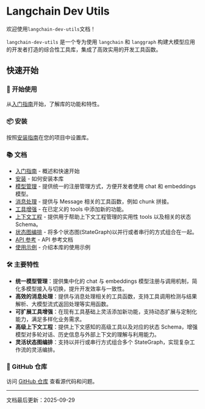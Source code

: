 # Langchain Dev Utils

欢迎使用`langchain-dev-utils`文档！

`langchain-dev-utils` 是一个专为使用 `langchain` 和 `langgraph` 构建大模型应用的开发者打造的综合性工具库，集成了高效实用的开发工具函数。

## 快速开始

### 🚀 开始使用

从[入门指南](./getting-started.md)开始，了解库的功能和特性。

### 📦 安装

按照[安装指南](./installation.md)在您的项目中设置库。

### 📚 文档

- [入门指南](./getting-started.md) - 概述和快速开始
- [安装](./installation.md) - 如何安装本库
- [模型管理](./model-management.md) - 提供统一的注册管理方式，方便开发者使用 chat 和 embeddings 模型。
- [消息处理](./message-processing.md) - 提供与 Message 相关的工具函数，例如 chunk 拼接。
- [工具增强](./tool-enhancement.md) - 在已定义的 tools 中添加新的功能。
- [上下文工程](./context-engineering.md) - 提供用于帮助上下文工程管理的实用性 tools 以及相关的状态 Schema。
- [状态图编排](./graph-orchestration.md) - 将多个状态图(StateGraph)以并行或者串行的方式组合在一起。
- [API 参考](./api-reference.md) - API 参考文档
- [使用示例](./example.md) - 介绍本库的使用示例

### 🛠️ 主要特性

- **统一模型管理**：提供集中化的 chat 与 embeddings 模型注册与调用机制，简化多模型接入与切换，提升开发效率与一致性。
- **高效的消息处理**：提供与消息处理相关的工具函数，支持工具调用检测与结果解析、大模型流式返回处理等实用函数。
- **可扩展工具增强**：在现有工具基础上灵活添加新功能，支持动态扩展与定制化能力，满足多样化业务需求。
- **高级上下文工程**：提供上下文感知的高级工具以及对应的状态 Schema，增强模型对多轮对话、历史信息与外部上下文的理解与利用能力。
- **灵活状态图编排**：支持以并行或串行方式组合多个 StateGraph，实现复杂工作流的灵活编排。

### 📖 GitHub 仓库

访问 [GitHub 仓库](https://github.com/TBice123123/langchain-dev-utils) 查看源代码和问题。

---

文档最后更新：2025-09-29
